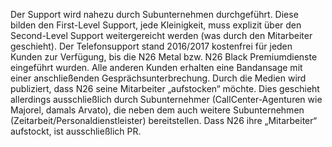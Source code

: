 Der Support wird nahezu durch Subunternehmen durchgeführt. Diese bilden den First-Level Support, 
jede Kleinigkeit, muss explizit über den Second-Level Support weitergereicht werden (was durch den 
Mitarbeiter geschieht).
Der Telefonsupport stand 2016/2017 kostenfrei für jeden Kunden zur Verfügung, bis die N26 Metal 
bzw. N26 Black Premiumdienste eingeführt wurden. Alle anderen Kunden erhalten eine Bandansage 
mit einer anschließenden Gesprächsunterbrechung.
Durch die Medien wird publiziert, dass N26 seine Mitarbeiter „aufstocken“ möchte. Dies geschieht 
allerdings ausschließlich durch Subunternehmer (CallCenter-Agenturen wie Majorel, damals Arvato), 
die neben dem auch weitere Subunternehmen (Zeitarbeit/Personaldienstleister) bereitstellen. Dass 
N26 ihre „Mitarbeiter“ aufstockt, ist ausschließlich PR.
